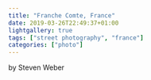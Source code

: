 ```yaml
---
title: "Franche Comte, France"
date: 2019-03-26T22:49:37+01:00
lightgallery: true
tags: ["street photography", "france"]
categories: ["photo"]
---
```

by Steven Weber

